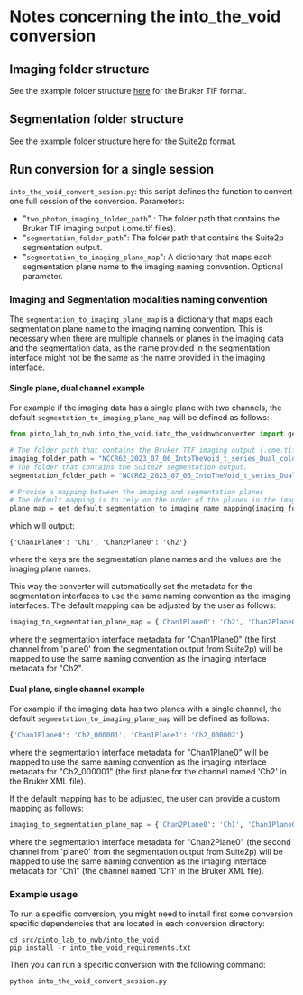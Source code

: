 # Notes concerning the into_the_void conversion

## Imaging folder structure

See the example folder structure [here](https://gin.g-node.org/CatalystNeuro/ophys_testing_data/src/main/imaging_datasets/BrukerTif) for the Bruker TIF format.

## Segmentation folder structure

See the example folder structure [here](https://gin.g-node.org/CatalystNeuro/ophys_testing_data/src/main/segmentation_datasets/suite2p) for the Suite2p format.

## Run conversion for a single session

`into_the_void_convert_sesion.py`: this script defines the function to convert one full session of the conversion.
Parameters:
- "`two_photon_imaging_folder_path`" : The folder path that contains the Bruker TIF imaging output (.ome.tif files).
- "`segmentation_folder_path`": The folder path that contains the Suite2p segmentation output.
- "`segmentation_to_imaging_plane_map`": A dictionary that maps each segmentation plane name to the imaging naming convention. Optional parameter.

### Imaging and Segmentation modalities naming convention

The `segmentation_to_imaging_plane_map` is a dictionary that maps each segmentation plane name to the imaging naming convention.
This is necessary when there are multiple channels or planes in the imaging data and the segmentation data, as the name
provided in the segmentation interface might not be the same as the name provided in the imaging interface.

#### Single plane, dual channel example
For example if the imaging data has a single plane with two channels, the default `segmentation_to_imaging_plane_map` will be defined as follows:

```python
from pinto_lab_to_nwb.into_the_void.into_the_voidnwbconverter import get_default_segmentation_to_imaging_name_mapping

# The folder path that contains the Bruker TIF imaging output (.ome.tif files).
imaging_folder_path = "NCCR62_2023_07_06_IntoTheVoid_t_series_Dual_color-000"
# The folder that contains the Suite2P segmentation output.
segmentation_folder_path = "NCCR62_2023_07_06_IntoTheVoid_t_series_Dual_color-000/suite2p"

# Provide a mapping between the imaging and segmentation planes
# The default mapping is to rely on the order of the planes in the imaging and segmentation folders
plane_map = get_default_segmentation_to_imaging_name_mapping(imaging_folder_path, segmentation_folder_path)
```
which will output:
```
{'Chan1Plane0': 'Ch1', 'Chan2Plane0': 'Ch2'}
```
where the keys are the segmentation plane names and the values are the imaging plane names.

This way the converter will automatically set the metadata for the segmentation interfaces to use the same naming convention as the imaging interfaces.
The default mapping can be adjusted by the user as follows:

```python
imaging_to_segmentation_plane_map = {'Chan1Plane0': 'Ch2', 'Chan2Plane0': 'Ch1'}
```
where the segmentation interface metadata for "Chan1Plane0" (the first channel from 'plane0' from the segmentation output from Suite2p) will be mapped
to use the same naming convention as the imaging interface metadata for "Ch2".

#### Dual plane, single channel example

For example if the imaging data has two planes with a single channel, the default `segmentation_to_imaging_plane_map` will be defined as follows:

```python
{'Chan1Plane0': 'Ch2_000001', 'Chan1Plane1': 'Ch2_000002'}
```
where the segmentation interface metadata for "Chan1Plane0" will be mapped to use the same naming convention as the imaging interface metadata
for "Ch2_000001" (the first plane for the channel named 'Ch2' in the Bruker XML file).

If the default mapping has to be adjusted, the user can provide a custom mapping as follows:

```python
imaging_to_segmentation_plane_map = {'Chan2Plane0': 'Ch1', 'Chan1Plane0': 'Ch2'}
```
where the segmentation interface metadata for "Chan2Plane0" (the second channel from 'plane0' from the segmentation output from Suite2p)
will be mapped to use the same naming convention as the imaging interface metadata  for "Ch1" (the channel named 'Ch1' in the Bruker XML file).

### Example usage

To run a specific conversion, you might need to install first some conversion specific dependencies that are located in each conversion directory:
```
cd src/pinto_lab_to_nwb/into_the_void
pip install -r into_the_void_requirements.txt
```
Then you can run a specific conversion with the following command:
```
python into_the_void_convert_session.py
```

